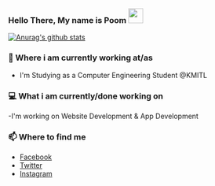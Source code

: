 ### Hello There, My name is Poom <img src="https://raw.githubusercontent.com/MartinHeinz/MartinHeinz/master/wave.gif" width="30px">

[![Anurag's github stats](https://github-readme-stats.vercel.app/api?username=Poompong-b&show_icons=true&theme=graywhite)](https://github.com/anuraghazra/github-readme-stats)

### 💼 Where i am currently working at/as
- I'm Studying as a Computer Engineering Student @KMITL

### 💻 What i am currently/done working on
-I'm working on Website Development & App Development

### 📫 Where to find me
- [Facebook](https://www.facebook.com/leon.kanade/) 
- [Twitter](https://twitter.com/PPhoompong) 
- [Instagram](https://www.instagram.com/poomm.b/) 
